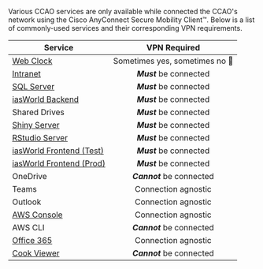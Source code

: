 Various CCAO services are only available while connected the CCAO's network using the Cisco AnyConnect Secure Mobility Client&trade;. Below is a list of commonly-used services and their corresponding VPN requirements.

| Service | VPN Required | 
| ------- |:---:|
| [Web Clock](https://www.cookcountyil.gov/cct) | Sometimes yes, sometimes no :shrug: |
| [Intranet](http://intranet/) | ***Must*** be connected |
| [SQL Server](10.129.122.31) | ***Must*** be connected |
| [iasWorld Backend](iptsdgvorapri02.ccounty.com:1521) | ***Must*** be connected |
| Shared Drives | ***Must*** be connected |
| [Shiny Server](https://datascience.cookcountyassessor.com/shiny/) | ***Must*** be connected |
| [RStudio Server](https://datascience.cookcountyassessor.com/rstudio/)| ***Must*** be connected |
| [iasWorld Frontend (Test)](http://iptsweb-tst.ccounty.com/) | ***Must*** be connected |
| [iasWorld Frontend (Prod)](https://iptsweb.ccounty.com/) | ***Must*** be connected |
| OneDrive | ***Cannot*** be connected |
| Teams | Connection agnostic |
| Outlook | Connection agnostic |
| [AWS Console](https://ccao-ds.signin.aws.amazon.com/console) | Connection agnostic |
| AWS CLI | ***Cannot*** be connected |
| [Office 365](https://outlook.office365.com/cookcountyil.gov) | Connection agnostic |
| [Cook Viewer](https://maps.cookcountyil.gov/cookviewer/) | ***Cannot*** be connected |
